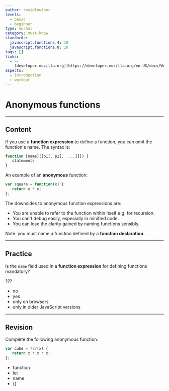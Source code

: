 ```yaml
---
author: rosielowther
levels:
  - basic
  - beginner
type: normal
category: must-know
standards:
  javascript.functions.4: 10
  javascript.functions.8: 10
tags: []
links:
  - >-
    [developer.mozilla.org](https://developer.mozilla.org/en-US/docs/Web/JavaScript/Reference/Functions){website}
aspects:
  - introduction
  - workout
---
```


# Anonymous functions


---

## Content

If you use a **function expression** to define a function, you can omit the function's name. The syntax is:

```javascript
function [name]([p1[, p2[, ...,]]]) {
   statements
}
```

An example of an **anonymous** function:

```javascript
var square = function(x) {
   return x * x;
};
```

The downsides to anonymous function expressions are:

* You are unable to refer to the function within itself e.g. for recursion.
* You can't debug easily, especially in minified code.
* You can lose the clarity gained by naming functions sensibly.

Note: you must name a function defined by a **function declaration**.


---

## Practice

Is the `name` field used in a **function expression** for defining functions mandatory?

???

* no
* yes
* only on browsers
* only in older JavaScript versions


---

## Revision

Complete the following anonymous function:

```javascript
var cube = ???(x) {
   return x * x * x;
};
```

* function
* let
* name
* {}

